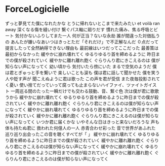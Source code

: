 # ForceLogicielle

ずっと夢見てた僕になれたかな とうに帰れないとこまで来たみたい
et voilà ran away
深くなる傷を縫い付け 繋ぐパス軸に廻りだす
慣れた痛み、焦る呼吸とビート 気付かないふりしてまた一人
何が正当？ないな永劫 誰が間違った対価払うの
あんたが嫌いなあいつはきっとただ「それだけ」で不正解なんだ
０点だって提言したって全然納得できない理由も
最前線はいつだってここだった 最善策は最初からなかった
緩やかに崩れ壊れてく
ゆるりゆるり首を締めるように 昨日までの僕が殺されていく
緩やかに離れ離れ飽く
ぐらりんり君にきこえるのは 僕が知らない声になってく
幼い頃から 気付いたら傍にいた
まるで空気のようだ 僕は君とぎゅっと手を繋いで
楽しいことも涙も 僕は君に話して聞かせた
僕を笑う人や貶す声が 聞こえぬように君は歌った
この声を君が受信 また夜毎投影されてく憂い
使い捨てだっていって腐っても止まらないハイファイ、ツァイトガイスト
一周巡る間のたった一瞬だけでも交わる鼓動、音、繋ぐ色
次は僕が君に歌歌うから
緩やかに崩れ壊れてく
ゆるりゆるり首を締めるように昨日までの僕が殺されていく
緩やかに離れ離れ飽く
ぐらりんり君にきこえるのは僕が知らない声になってく
緩やかに崩れ壊れてく
ゆるりゆるり首を締めるように昨日までの僕が殺されていく
緩やかに離れ離れ飽く
ぐらりんり君にきこえるのは僕が知らない声になってく
いつか君に届くかな いやそんな日はきっと来ないだろうな
声も体も持たぬ君に 救われた何億人の一人
赤青合わせ彩った 音で世界があふれた
巡り巡り出会ったこの音を聴くすべてが「 」
緩やかに崩れ壊れてく
ゆるりゆるり首を締めるように昨日までの僕が殺されていく
緩やかに離れ離れ飽く
ぐらりんり君にきこえるのは僕が知らない声になってく
緩やかに崩れ壊れてく
ゆるりゆるり首を締めるように昨日までの僕が殺されていく
緩やかに離れ離れ飽く
ぐらりんり君にきこえるのは僕が知らない声になってく
